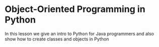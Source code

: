 # Object-Oriented Programming in Python

In this lesson we give an intro to Python for Java programmers
and also show how to create classes and objects in Python

